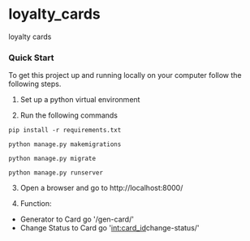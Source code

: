# loyalty_cards
loyalty cards

### Quick Start
To get this project up and running locally on your computer follow the following steps.
1. Set up a python virtual environment

2. Run the following commands

`pip install -r requirements.txt`

`python manage.py makemigrations`

`python manage.py migrate`

`python manage.py runserver`

3. Open a browser and go to http://localhost:8000/

4. Function:
- Generator to Card go '/gen-card/'
- Change Status to Card go '<int:card_id>change-status/'

